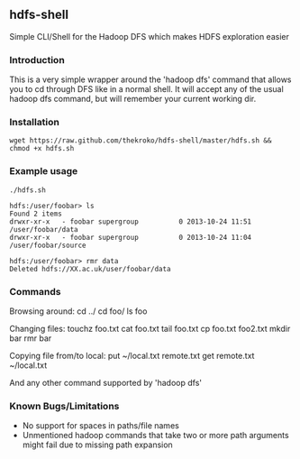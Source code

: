 ## hdfs-shell

Simple CLI/Shell for the Hadoop DFS which makes HDFS exploration easier

### Introduction

This is a very simple wrapper around the 'hadoop dfs' command that allows you to cd through DFS like in a normal shell. It will accept any of the usual hadoop dfs command, but will remember your current working dir.

### Installation
	wget https://raw.github.com/thekroko/hdfs-shell/master/hdfs.sh && chmod +x hdfs.sh

### Example usage
	./hdfs.sh

	hdfs:/user/foobar> ls
	Found 2 items
	drwxr-xr-x   - foobar supergroup          0 2013-10-24 11:51 /user/foobar/data
	drwxr-xr-x   - foobar supergroup          0 2013-10-24 11:04 /user/foobar/source
	
	hdfs:/user/foobar> rmr data
  	Deleted hdfs://XX.ac.uk/user/foobar/data

### Commands
Browsing around:
  	cd ../
  	cd foo/
  	ls foo

Changing files:
  	touchz foo.txt
  	cat foo.txt
  	tail foo.txt
  	cp foo.txt foo2.txt
  	mkdir bar
  	rmr bar

Copying file from/to local:
  	put ~/local.txt remote.txt
  	get remote.txt ~/local.txt


And any other command supported by 'hadoop dfs'

### Known Bugs/Limitations
* No support for spaces in paths/file names
* Unmentioned hadoop commands that take two or more path arguments might fail due to missing path expansion

